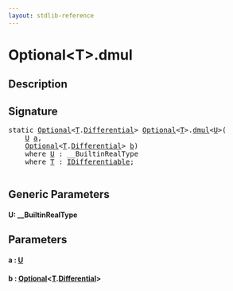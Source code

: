```yaml
---
layout: stdlib-reference
---
```


# Optional\<T\>\.dmul

## Description





## Signature 

<pre>
<span class='code_keyword'>static</span> <a href="index.html" class="code_type">Optional</a>&lt;<a href="index.html#typeparam-T" class="code_type">T</a>.<a href="differential-0.html" class="code_type">Differential</a>&gt; <a href="index.html" class="code_type">Optional</a>&lt;<a href="index.html#typeparam-T" class="code_type">T</a>&gt;.<a href="dmul.html">dmul</a>&lt;<a href="dmul.html#typeparam-U" class="code_type">U</a>&gt;(
    <a href="dmul.html#typeparam-U" class="code_type">U</a> <a href="dmul.html#decl-a" class="code_param">a</a>,
    <a href="index.html" class="code_type">Optional</a>&lt;<a href="index.html#typeparam-T" class="code_type">T</a>.<a href="differential-0.html" class="code_type">Differential</a>&gt; <a href="dmul.html#decl-b" class="code_param">b</a>)
    <span class='code_keyword'>where</span> <a href="dmul.html#typeparam-U" class="code_type">U</a> : __BuiltinRealType
    <span class='code_keyword'>where</span> <a href="index.html#typeparam-T" class="code_type">T</a> : <a href="../../interfaces/idifferentiable-01/index.html" class="code_type">IDifferentiable</a>;

</pre>

## Generic Parameters

####  <a id="typeparam-U"></a>U: \_\_BuiltinRealType

## Parameters

####  <a id="decl-a"></a>a  : [U](dmul.html#typeparam-U)
####  <a id="decl-b"></a>b  : [Optional](index.html)\<[T](index.html#typeparam-T)\.[Differential](differential-0.html)\>

